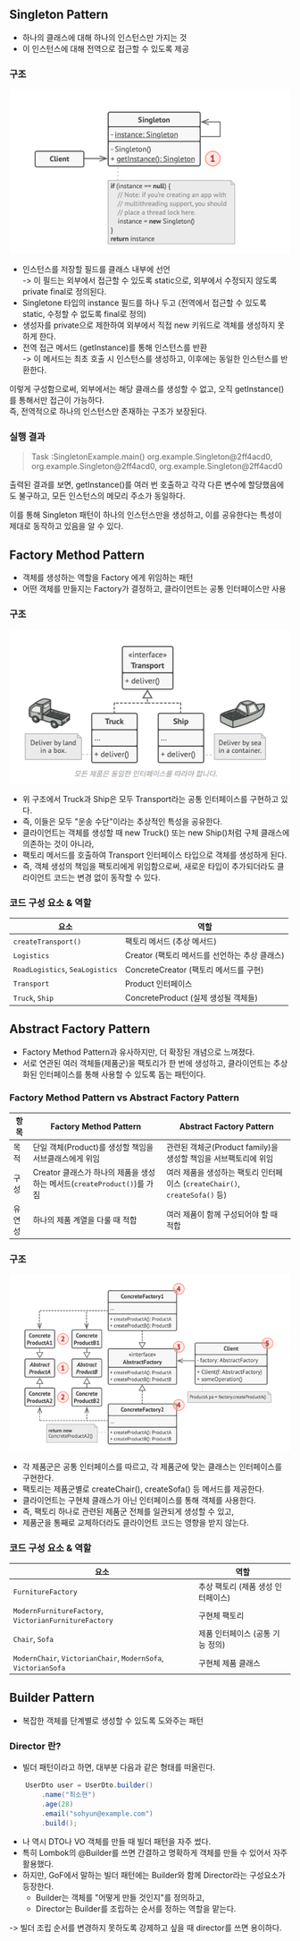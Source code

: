 ## Singleton Pattern
* 하나의 클래스에 대해 하나의 인스턴스만 가지는 것
* 이 인스턴스에 대해 전역으로 접근할 수 있도록 제공

### 구조
![singleton.png](singleton.png)
* 인스턴스를 저장할 필드를 클래스 내부에 선언   
-> 이 필드는 외부에서 접근할 수 있도록 static으로, 외부에서 수정되지 않도록 private final로 정의된다.
* Singletone 타입의 instance 필드를 하나 두고 (전역에서 접근할 수 있도록 static, 수정할 수 없도록 final로 정의)
* 생성자를 private으로 제한하여 외부에서 직접 new 키워드로 객체를 생성하지 못하게 한다. 
* 전역 접근 메서드 (getInstance)를 통해 인스턴스를 반환   
-> 이 메서드는 최초 호출 시 인스턴스를 생성하고, 이후에는 동일한 인스턴스를 반환한다.

이렇게 구성함으로써, 외부에서는 해당 클래스를 생성할 수 없고, 오직 getInstance()를 통해서만 접근이 가능하다.   
즉, 전역적으로 하나의 인스턴스만 존재하는 구조가 보장된다.


### 실행 결과
> Task :SingletonExample.main()
org.example.Singleton@2ff4acd0, org.example.Singleton@2ff4acd0, org.example.Singleton@2ff4acd0

출력된 결과를 보면, getInstance()를 여러 번 호출하고 각각 다른 변수에 할당했음에도 불구하고,
모든 인스턴스의 메모리 주소가 동일하다.

이를 통해 Singleton 패턴이 하나의 인스턴스만을 생성하고, 이를 공유한다는 특성이 제대로 동작하고 있음을 알 수 있다.


## Factory Method Pattern
* 객체를 생성하는 역할을 Factory 에게 위임하는 패턴
* 어떤 객체를 만들지는 Factory가 결정하고, 클라이언트는 공통 인터페이스만 사용

### 구조
![facotry-method.png](facotry-method.png)
* 위 구조에서 Truck과 Ship은 모두 Transport라는 공통 인터페이스를 구현하고 있다.
* 즉, 이들은 모두 "운송 수단"이라는 추상적인 특성을 공유한다.
* 클라이언트는 객체를 생성할 때 new Truck() 또는 new Ship()처럼 구체 클래스에 의존하는 것이 아니라,
* 팩토리 메서드를 호출하여 Transport 인터페이스 타입으로 객체를 생성하게 된다.
* 즉, 객체 생성의 책임을 팩토리에게 위임함으로써, 새로운 타입이 추가되더라도 클라이언트 코드는 변경 없이 동작할 수 있다.

### 코드 구성 요소 & 역할
| 요소                         | 역할                     |
|----------------------------|------------------------|
| `createTransport()`        | 팩토리 메서드 (추상 메서드)       |
| `Logistics`                | Creator (팩토리 메서드를 선언하는 추상 클래스) |
| `RoadLogistics`, `SeaLogistics` | ConcreteCreator (팩토리 메서드를 구현) |
| `Transport`                | Product 인터페이스          |
| `Truck`, `Ship`            | ConcreteProduct (실제 생성될 객체들) |


## Abstract Factory Pattern
* Factory Method Pattern과 유사하지만, 더 확장된 개념으로 느껴졌다.
* 서로 연관된 여러 객체들(제품군)을 팩토리가 한 번에 생성하고, 클라이언트는 추상화된 인터페이스를 통해 사용할 수 있도록 돕는 패턴이다.

### Factory Method Pattern vs Abstract Factory Pattern
| 항목     | Factory Method Pattern                                           | Abstract Factory Pattern                                              |
|----------|------------------------------------------------------------------|-----------------------------------------------------------------------|
| 목적     | 단일 객체(Product)를 생성할 책임을 서브클래스에게 위임              | 관련된 객체군(Product family)을 생성할 책임을 서브팩토리에 위임         |
| 구성     | Creator 클래스가 하나의 제품을 생성하는 메서드(`createProduct()`)를 가짐 | 여러 제품을 생성하는 팩토리 인터페이스 (`createChair()`, `createSofa()` 등) |
| 유연성   | 하나의 제품 계열을 다룰 때 적합                                     | 여러 제품이 함께 구성되어야 할 때 적합                                 |


### 구조
![img.png](abstract-factory.png) 
* 각 제품군은 공통 인터페이스를 따르고, 각 제품군에 맞는 클래스는 인터페이스를 구현한다.
* 팩토리는 제품군별로 createChair(), createSofa() 등 메서드를 제공한다.
* 클라이언트는 구현체 클래스가 아닌 인터페이스를 통해 객체를 사용한다.
* 즉, 팩토리 하나로 관련된 제품군 전체를 일관되게 생성할 수 있고,
* 제품군을 통째로 교체하더라도 클라이언트 코드는 영향을 받지 않는다.

### 코드 구성 요소 & 역할
| 요소                                           | 역할                    |
|------------------------------------------------|-----------------------|
| `FurnitureFactory`                             | 추상 팩토리 (제품 생성 인터페이스)  |
| `ModernFurnitureFactory`, `VictorianFurnitureFactory` | 구현체 팩토리   |
| `Chair`, `Sofa`                                | 제품 인터페이스 (공통 기능 정의)   |
| `ModernChair`, `VictorianChair`, `ModernSofa`, `VictorianSofa` | 구현체 제품 클래스            |


## Builder Pattern
* 복잡한 객체를 단계별로 생성할 수 있도록 도와주는 패턴

### Director 란?
* 빌더 패턴이라고 하면, 대부분 다음과 같은 형태를 떠올린다.
```java
    UserDto user = UserDto.builder()
        .name("최소현")
        .age(28)
        .email("sohyun@example.com")
        .build();
```

* 나 역시 DTO나 VO 객체를 만들 때 빌더 패턴을 자주 썼다.
* 특히 Lombok의 @Builder를 쓰면 간결하고 명확하게 객체를 만들 수 있어서 자주 활용했다.
* 하지만, GoF에서 말하는 빌더 패턴에는 Builder와 함께 Director라는 구성요소가 등장한다.
  * Builder는 객체를 "어떻게 만들 것인지"를 정의하고,
  * Director는 Builder를 조립하는 순서를 정하는 역할을 맡는다.

-> 빌더 조립 순서를 변경하지 못하도록 강제하고 싶을 때 director를 쓰면 용이하다.